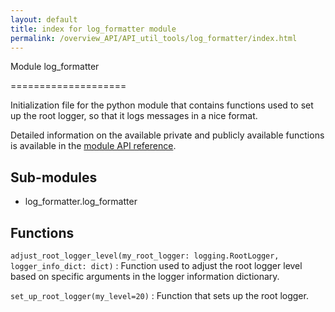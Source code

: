 ```yaml
---
layout: default
title: index for log_formatter module
permalink: /overview_API/API_util_tools/log_formatter/index.html
---
```


Module log_formatter

====================

Initialization file for the python module that contains functions used to set up the root logger, so that it logs messages in a nice format.

Detailed information on the available private and publicly available functions is available in the [module API reference](log_formatter.html).

Sub-modules
-----------

* log_formatter.log_formatter

Functions
---------

`adjust_root_logger_level(my_root_logger: logging.RootLogger, logger_info_dict: dict)`
:   Function used to adjust the root logger level based on specific arguments in the logger information dictionary.

`set_up_root_logger(my_level=20)`
:   Function that sets up the root logger.
